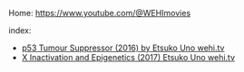 Home: https://www.youtube.com/@WEHImovies

index:
- [p53 Tumour Suppressor (2016) by Etsuko Uno wehi.tv](https://youtu.be/6SjkIYClAkQ)
- [X Inactivation and Epigenetics (2017) Etsuko Uno wehi.tv](https://youtu.be/mHak9EZjySs)
